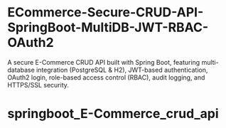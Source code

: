 
# ECommerce-Secure-CRUD-API-SpringBoot-MultiDB-JWT-RBAC-OAuth2
A secure E-Commerce CRUD API built with Spring Boot, featuring multi-database integration (PostgreSQL &amp; H2), JWT-based authentication, OAuth2 login, role-based access control (RBAC), audit logging, and HTTPS/SSL security.

# springboot_E-Commerce_crud_api

